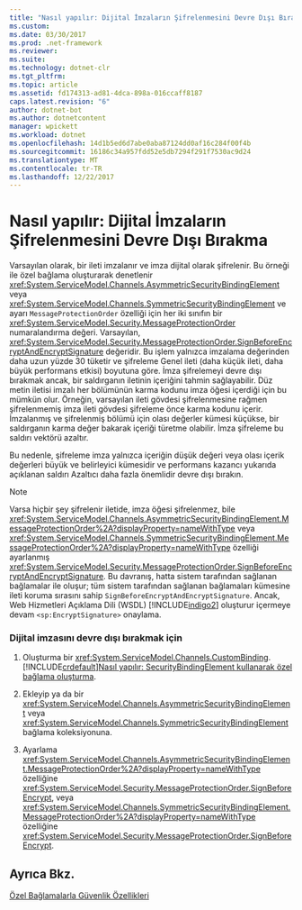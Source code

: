 ```yaml
---
title: "Nasıl yapılır: Dijital İmzaların Şifrelenmesini Devre Dışı Bırakma"
ms.custom: 
ms.date: 03/30/2017
ms.prod: .net-framework
ms.reviewer: 
ms.suite: 
ms.technology: dotnet-clr
ms.tgt_pltfrm: 
ms.topic: article
ms.assetid: fd174313-ad81-4dca-898a-016ccaff8187
caps.latest.revision: "6"
author: dotnet-bot
ms.author: dotnetcontent
manager: wpickett
ms.workload: dotnet
ms.openlocfilehash: 14d1b5ed6d7abe0aba87124dd0af16c284f00f4b
ms.sourcegitcommit: 16186c34a957fdd52e5db7294f291f7530ac9d24
ms.translationtype: MT
ms.contentlocale: tr-TR
ms.lasthandoff: 12/22/2017
---
```

# <a name="how-to-disable-encryption-of-digital-signatures"></a>Nasıl yapılır: Dijital İmzaların Şifrelenmesini Devre Dışı Bırakma
Varsayılan olarak, bir ileti imzalanır ve imza dijital olarak şifrelenir. Bu örneği ile özel bağlama oluşturarak denetlenir <xref:System.ServiceModel.Channels.AsymmetricSecurityBindingElement> veya <xref:System.ServiceModel.Channels.SymmetricSecurityBindingElement> ve ayarı `MessageProtectionOrder` özelliği için her iki sınıfın bir <xref:System.ServiceModel.Security.MessageProtectionOrder> numaralandırma değeri. Varsayılan, <xref:System.ServiceModel.Security.MessageProtectionOrder.SignBeforeEncryptAndEncryptSignature> değeridir. Bu işlem yalnızca imzalama değerinden daha uzun yüzde 30 tüketir ve şifreleme Genel ileti (daha küçük ileti, daha büyük performans etkisi) boyutuna göre. İmza şifrelemeyi devre dışı bırakmak ancak, bir saldırganın iletinin içeriğini tahmin sağlayabilir. Düz metin iletisi imzalı her bölümünün karma kodunu imza öğesi içerdiği için bu mümkün olur. Örneğin, varsayılan ileti gövdesi şifrelenmesine rağmen şifrelenmemiş imza ileti gövdesi şifreleme önce karma kodunu içerir. İmzalanmış ve şifrelenmiş bölümü için olası değerler kümesi küçükse, bir saldırganın karma değer bakarak içeriği türetme olabilir. İmza şifreleme bu saldırı vektörü azaltır.  
  
 Bu nedenle, şifreleme imza yalnızca içeriğin düşük değeri veya olası içerik değerleri büyük ve belirleyici kümesidir ve performans kazancı yukarıda açıklanan saldırı Azaltıcı daha fazla önemlidir devre dışı bırakın.  
  
> [!NOTE]
>  Varsa hiçbir şey şifrelenir iletide, imza öğesi şifrelenmez, bile <xref:System.ServiceModel.Channels.AsymmetricSecurityBindingElement.MessageProtectionOrder%2A?displayProperty=nameWithType> veya <xref:System.ServiceModel.Channels.SymmetricSecurityBindingElement.MessageProtectionOrder%2A?displayProperty=nameWithType> özelliği ayarlanmış <xref:System.ServiceModel.Security.MessageProtectionOrder.SignBeforeEncryptAndEncryptSignature>. Bu davranış, hatta sistem tarafından sağlanan bağlamalar ile oluşur; tüm sistem tarafından sağlanan bağlamaları kümesine ileti koruma sırasını sahip `SignBeforeEncryptAndEncryptSignature`. Ancak, Web Hizmetleri Açıklama Dili (WSDL) [!INCLUDE[indigo2](../../../../includes/indigo2-md.md)] oluşturur içermeye devam `<sp:EncryptSignature>` onaylama.  
  
### <a name="to-disable-digital-signing"></a>Dijital imzasını devre dışı bırakmak için  
  
1.  Oluşturma bir <xref:System.ServiceModel.Channels.CustomBinding>. [!INCLUDE[crdefault](../../../../includes/crdefault-md.md)][Nasıl yapılır: SecurityBindingElement kullanarak özel bağlama oluşturma](../../../../docs/framework/wcf/feature-details/how-to-create-a-custom-binding-using-the-securitybindingelement.md).  
  
2.  Ekleyip ya da bir <xref:System.ServiceModel.Channels.AsymmetricSecurityBindingElement> veya <xref:System.ServiceModel.Channels.SymmetricSecurityBindingElement> bağlama koleksiyonuna.  
  
3.  Ayarlama <xref:System.ServiceModel.Channels.AsymmetricSecurityBindingElement.MessageProtectionOrder%2A?displayProperty=nameWithType> özelliğine <xref:System.ServiceModel.Security.MessageProtectionOrder.SignBeforeEncrypt>, veya <xref:System.ServiceModel.Channels.SymmetricSecurityBindingElement.MessageProtectionOrder%2A?displayProperty=nameWithType> özelliğine <xref:System.ServiceModel.Security.MessageProtectionOrder.SignBeforeEncrypt>.  
  
## <a name="see-also"></a>Ayrıca Bkz.  
 [Özel Bağlamalarla Güvenlik Özellikleri](../../../../docs/framework/wcf/feature-details/security-capabilities-with-custom-bindings.md)
